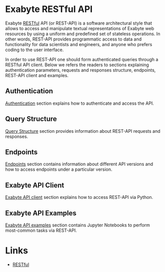 # Exabyte RESTful API

Exabyte [RESTful](#Links) API (or REST-API) is a software architectural style that allows to access and manipulate textual representations of Exabyte web resources by using a uniform and predefined set of stateless operations. In other words, REST-API provides programmatic access to data and functionality for data scientists and engineers, and anyone who prefers coding to the user interface.

In order to use REST-API one should form authenticated queries through a RESTful API client. Below we refers the readers to sections explaining authentication parameters, requests and responses structure, endpoints, REST-API client and examples.

## Authentication

[Authentication](authentication.md) section explains how to authenticate and access the API.

## Query Structure

[Query Structure](query-structure.md) section provides information about REST-API requests and responses.

## Endpoints

[Endpoints](endpoints.md) section contains information about different API versions and how to access endpoints under a particular version.

## Exabyte API Client

[Exabyte API client](exabyte-api-client.md) section explains how to access REST-API via Python.

## Exabyte API Examples

[Exabyte API examples](exabyte-api-examples.md) section contains Jupyter Notebooks to perform most-common tasks via REST-API.

# Links

- [RESTful](https://en.wikipedia.org/wiki/Representational_state_transfer)
